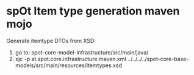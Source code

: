# spOt Item type generation maven mojo

Generate itemtype DTOs from XSD:
1) go to: spot-core-model-infrastructure/src/main/java/
2) xjc -p at.spot.core.infrastructure.maven.xml ../../../../spot-core-base-models/src/main/resources/itemtypes.xsd

